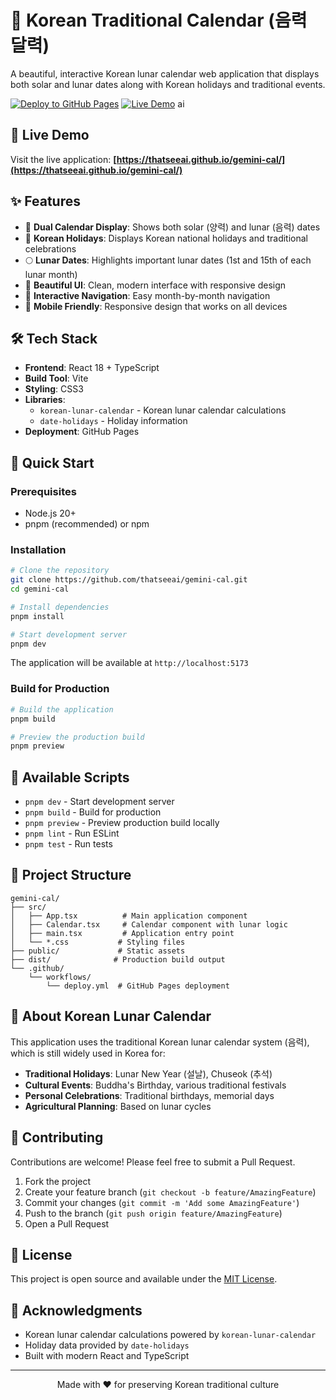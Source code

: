 # 🌙 Korean Traditional Calendar (음력 달력)

A beautiful, interactive Korean lunar calendar web application that displays both solar and lunar dates along with Korean holidays and traditional events.

[![Deploy to GitHub Pages](https://github.com/thatseeai/gemini-cal/actions/workflows/deploy.yml/badge.svg)](https://github.com/thatseeai/gemini-cal/actions/workflows/deploy.yml)
[![Live Demo](https://img.shields.io/badge/demo-live-brightgreen.svg)](https://thatseeai.github.io/gemini-cal/)
ai
## 🚀 Live Demo

Visit the live application: **[https://thatseeai.github.io/gemini-cal/](https://thatseeai.github.io/gemini-cal/)**

## ✨ Features

- 📅 **Dual Calendar Display**: Shows both solar (양력) and lunar (음력) dates
- 🎉 **Korean Holidays**: Displays Korean national holidays and traditional celebrations
- 🌕 **Lunar Dates**: Highlights important lunar dates (1st and 15th of each lunar month)
- 🎨 **Beautiful UI**: Clean, modern interface with responsive design
- 🔄 **Interactive Navigation**: Easy month-by-month navigation
- 📱 **Mobile Friendly**: Responsive design that works on all devices

## 🛠️ Tech Stack

- **Frontend**: React 18 + TypeScript
- **Build Tool**: Vite
- **Styling**: CSS3
- **Libraries**:
  - `korean-lunar-calendar` - Korean lunar calendar calculations
  - `date-holidays` - Holiday information
- **Deployment**: GitHub Pages

## 🏃 Quick Start

### Prerequisites

- Node.js 20+
- pnpm (recommended) or npm

### Installation

```bash
# Clone the repository
git clone https://github.com/thatseeai/gemini-cal.git
cd gemini-cal

# Install dependencies
pnpm install

# Start development server
pnpm dev
```

The application will be available at `http://localhost:5173`

### Build for Production

```bash
# Build the application
pnpm build

# Preview the production build
pnpm preview
```

## 📝 Available Scripts

- `pnpm dev` - Start development server
- `pnpm build` - Build for production
- `pnpm preview` - Preview production build locally
- `pnpm lint` - Run ESLint
- `pnpm test` - Run tests

## 🎯 Project Structure

```
gemini-cal/
├── src/
│   ├── App.tsx          # Main application component
│   ├── Calendar.tsx     # Calendar component with lunar logic
│   ├── main.tsx         # Application entry point
│   └── *.css           # Styling files
├── public/             # Static assets
├── dist/              # Production build output
└── .github/
    └── workflows/
        └── deploy.yml  # GitHub Pages deployment
```

## 🌙 About Korean Lunar Calendar

This application uses the traditional Korean lunar calendar system (음력), which is still widely used in Korea for:

- **Traditional Holidays**: Lunar New Year (설날), Chuseok (추석)
- **Cultural Events**: Buddha's Birthday, various traditional festivals
- **Personal Celebrations**: Traditional birthdays, memorial days
- **Agricultural Planning**: Based on lunar cycles

## 🤝 Contributing

Contributions are welcome! Please feel free to submit a Pull Request.

1. Fork the project
2. Create your feature branch (`git checkout -b feature/AmazingFeature`)
3. Commit your changes (`git commit -m 'Add some AmazingFeature'`)
4. Push to the branch (`git push origin feature/AmazingFeature`)
5. Open a Pull Request

## 📄 License

This project is open source and available under the [MIT License](LICENSE).

## 🙏 Acknowledgments

- Korean lunar calendar calculations powered by `korean-lunar-calendar`
- Holiday data provided by `date-holidays`
- Built with modern React and TypeScript

---

<div align="center">
  Made with ❤️ for preserving Korean traditional culture
</div>
